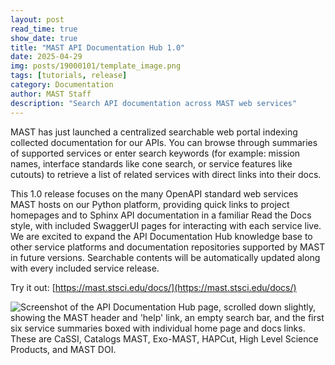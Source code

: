 ```yaml
---
layout: post
read_time: true
show_date: true
title: "MAST API Documentation Hub 1.0"
date: 2025-04-29
img: posts/19000101/template_image.png
tags: [tutorials, release]
category: Documentation
author: MAST Staff
description: "Search API documentation across MAST web services"
---
```


MAST has just launched a centralized searchable web portal indexing collected documentation for our APIs. You can browse through summaries of supported services or enter search keywords (for example: mission names, interface standards like cone search, or service features like cutouts) to retrieve a list of related services with direct links into their docs. 

This 1.0 release focuses on the many OpenAPI standard web services MAST hosts on our Python platform, providing quick links to project homepages and to Sphinx API documentation in a familiar Read the Docs style, with included SwaggerUI pages for interacting with each service live. We are excited to expand the API Documentation Hub knowledge base to other service platforms and documentation repositories supported by MAST in future versions. Searchable contents will be automatically updated along with every included service release.

Try it out: [https://mast.stsci.edu/docs/](https://mast.stsci.edu/docs/)

![Screenshot of the API Documentation Hub page, scrolled down slightly, showing the MAST header and 'help' link, an empty search bar, and the first six service summaries boxed with individual home page and docs links. These are CaSSI, Catalogs MAST, Exo-MAST, HAPCut, High Level Science Products, and MAST DOI.](/assets/img/posts/20250429.png)
